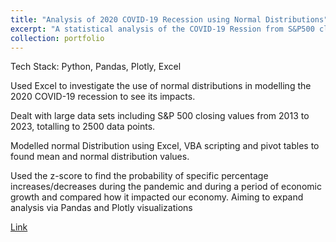 ```yaml
---
title: "Analysis of 2020 COVID-19 Recession using Normal Distributions"
excerpt: "A statistical analysis of the COVID-19 Ression from S&P500 closing values <br/><img src='/images/proj3.jpg'>"
collection: portfolio
---
```


Tech Stack:  Python, Pandas, Plotly, Excel

Used Excel to investigate the use of normal distributions in modelling the 2020 COVID-19 recession to see its impacts.

Dealt with large data sets including S&P 500 closing values from 2013 to 2023, totalling to 2500 data points.

Modelled normal Distribution using Excel, VBA scripting and pivot tables to found mean and normal distribution values.

Used the z-score to find the probability of specific percentage increases/decreases during the pandemic and during a period of
economic growth and compared how it impacted our economy. Aiming to expand analysis via Pandas and Plotly visualizations

[Link](https://docs.google.com/document/d/18gvjmbs5CjCfGV12ikz9Q7LX1yNvx7d2TIvV1dfZm1w/edit?usp=drive_link)